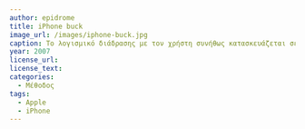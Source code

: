 ```yaml
---
author: epidrome
title: iPhone buck 
image_url: /images/iphone-buck.jpg
caption: Το λογισμικό διάδρασης με τον χρήστη συνήθως κατασκευάζεται σε αρκετά υψηλό επίπεδο ώστε να είναι σχετικά ανεξάρτητο από τις λεπτομέρειες του υλικού στο τελικό τερματικό χρήστη, οπότε στα τελευταία στάδια της κατασκευής είναι σύνηθες να έχουμε υλικό που τουλάχιστον μορφολογικά λίγο μοιάζει με την τελική εμπορική συσκευή του χρήστη, ειδικά όταν αυτή είναι η πρώτη έκδοση όπως το πρώτο iPhone. 
year: 2007 
license_url: 
license_text: 
categories:
  - Μέθοδος 
tags:
  - Apple
  - iPhone 
---
```

